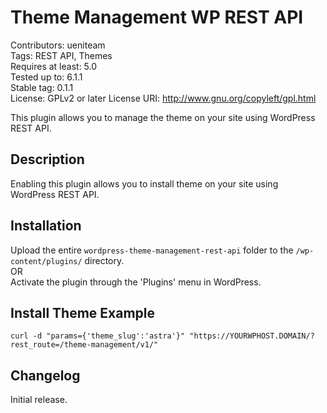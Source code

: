 # Theme Management WP REST API
Contributors: ueniteam  
Tags: REST API, Themes  
Requires at least: 5.0  
Tested up to: 6.1.1  
Stable tag: 0.1.1  
License: GPLv2 or later
License URI: http://www.gnu.org/copyleft/gpl.html 

This plugin allows you to manage the theme on your site using WordPress REST API.

## Description

Enabling this plugin allows you to install theme on your site using WordPress REST API.


## Installation

Upload the entire `wordpress-theme-management-rest-api` folder to the `/wp-content/plugins/` directory.  
OR  
Activate the plugin through the 'Plugins' menu in WordPress.  

## Install Theme Example

```shell
curl -d "params={'theme_slug':'astra'}" "https://YOURWPHOST.DOMAIN/?rest_route=/theme-management/v1/"
```

## Changelog


Initial release.
